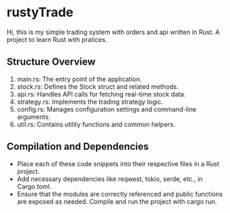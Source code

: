 # rustyTrade
Hi, this is my simple trading system with orders and api written in Rust. A project to learn Rust with pratices.

## Structure Overview
1. main.rs: The entry point of the application.
2. stock.rs: Defines the Stock struct and related methods.
3. api.rs: Handles API calls for fetching real-time stock data.
4. strategy.rs: Implements the trading strategy logic.
5. config.rs: Manages configuration settings and command-line arguments.
6. util.rs: Contains utility functions and common helpers.

## Compilation and Dependencies
- Place each of these code snippets into their respective files in a Rust project.
- Add necessary dependencies like reqwest, tokio, serde, etc., in Cargo.toml.
- Ensure that the modules are correctly referenced and public functions are exposed as needed.
Compile and run the project with cargo run.
